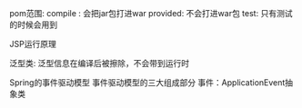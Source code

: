 pom范围:
    compile : 会把jar包打进war
    provided: 不会打进war包
    test: 只有测试的时候会用到
    
JSP运行原理

泛型类:
    泛型信息在编译后被擦除，不会带到运行时
    
Spring的事件驱动模型
    事件驱动模型的三大组成部分
        事件：ApplicationEvent抽象类

